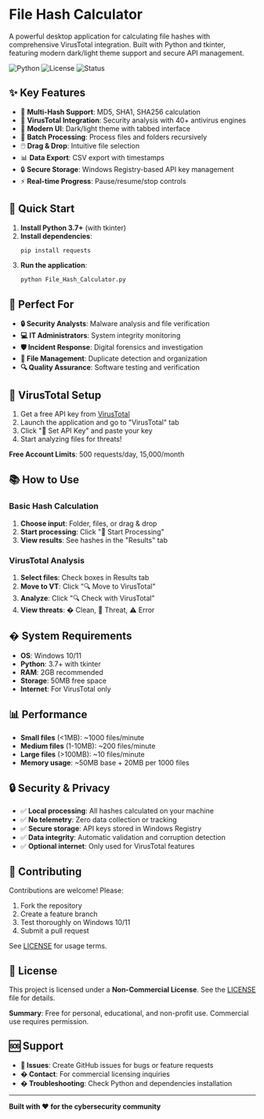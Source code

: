 # File Hash Calculator

A powerful desktop application for calculating file hashes with comprehensive VirusTotal integration. Built with Python and tkinter, featuring modern dark/light theme support and secure API management.

![Python](https://img.shields.io/badge/python-3.7+-green)
![License](https://img.shields.io/badge/license-Non--Commercial-red)
![Status](https://img.shields.io/badge/status-Active-brightgreen)

## ✨ Key Features

- 🔐 **Multi-Hash Support**: MD5, SHA1, SHA256 calculation
- 🦠 **VirusTotal Integration**: Security analysis with 40+ antivirus engines  
- 🎨 **Modern UI**: Dark/light theme with tabbed interface
- 📁 **Batch Processing**: Process files and folders recursively
- 🖱️ **Drag & Drop**: Intuitive file selection
- 📊 **Data Export**: CSV export with timestamps
- 🔒 **Secure Storage**: Windows Registry-based API key management
- ⚡ **Real-time Progress**: Pause/resume/stop controls

## 🚀 Quick Start

1. **Install Python 3.7+** (with tkinter)
2. **Install dependencies**:
   ```bash
   pip install requests
   ```
3. **Run the application**:
   ```bash
   python File_Hash_Calculator.py
   ```

## 🎯 Perfect For

- **🔒 Security Analysts**: Malware analysis and file verification
- **💻 IT Administrators**: System integrity monitoring  
- **🛡️ Incident Response**: Digital forensics and investigation
- **📁 File Management**: Duplicate detection and organization
- **🔍 Quality Assurance**: Software testing and verification

## 🔑 VirusTotal Setup

1. Get a free API key from [VirusTotal](https://www.virustotal.com/gui/my-apikey)
2. Launch the application and go to "VirusTotal" tab
3. Click "🔑 Set API Key" and paste your key
4. Start analyzing files for threats!

**Free Account Limits**: 500 requests/day, 15,000/month

## 📚 How to Use

### Basic Hash Calculation
1. **Choose input**: Folder, files, or drag & drop
2. **Start processing**: Click "🚀 Start Processing"
3. **View results**: See hashes in the "Results" tab

### VirusTotal Analysis
1. **Select files**: Check boxes in Results tab
2. **Move to VT**: Click "🔍 Move to VirusTotal"
3. **Analyze**: Click "🔍 Check with VirusTotal"
4. **View threats**: � Clean, 🔴 Threat, ⚠️ Error

## �️ System Requirements

- **OS**: Windows 10/11
- **Python**: 3.7+ with tkinter
- **RAM**: 2GB recommended
- **Storage**: 50MB free space
- **Internet**: For VirusTotal only

## 📊 Performance

- **Small files** (<1MB): ~1000 files/minute
- **Medium files** (1-10MB): ~200 files/minute
- **Large files** (>100MB): ~10 files/minute
- **Memory usage**: ~50MB base + 20MB per 1000 files

## 🔒 Security & Privacy

- ✅ **Local processing**: All hashes calculated on your machine
- ✅ **No telemetry**: Zero data collection or tracking
- ✅ **Secure storage**: API keys stored in Windows Registry
- ✅ **Data integrity**: Automatic validation and corruption detection
- ✅ **Optional internet**: Only used for VirusTotal features

## 🤝 Contributing

Contributions are welcome! Please:
1. Fork the repository
2. Create a feature branch
3. Test thoroughly on Windows 10/11
4. Submit a pull request

See [LICENSE](LICENSE) for usage terms.

## 📄 License

This project is licensed under a **Non-Commercial License**. See the [LICENSE](LICENSE) file for details.

**Summary**: Free for personal, educational, and non-profit use. Commercial use requires permission.

## 🆘 Support

- **📖 Issues**: Create GitHub issues for bugs or feature requests
- **� Contact**: For commercial licensing inquiries
- **� Troubleshooting**: Check Python and dependencies installation

---

**Built with ❤️ for the cybersecurity community**



